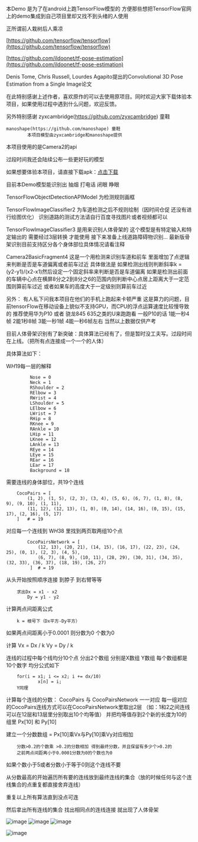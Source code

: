 ﻿本Demo 是为了在android上跑TensorFlow模型的
方便那些想把TensorFlow官网上的demo集成到自己项目里却又找不到头绪的人使用

正所谓前人栽树后人乘凉

[https://github.com/tensorflow/tensorflow](https://github.com/tensorflow/tensorflow)

[https://github.com/ildoonet/tf-pose-estimation](https://github.com/ildoonet/tf-pose-estimation)

Denis Tome, Chris Russell, Lourdes Agapito提出的Convolutional 3D Pose Estimation from a Single Image论文

在此特别感谢上述作者，喜欢原作的可以去使用原项目。同时欢迎大家下载体验本项目，如果使用过程中遇到什么问题，欢迎反馈。

另外特别感谢
	zyxcambridge(https://github.com/zyxcambridge) 童鞋
        	
	manoshape(https://github.com/manoshape) 童鞋
        	本项目模型由zyxcambridge和manoshape提供

本项目使用的是Camera2的api

过段时间我还会陆续公布一些更好玩的模型

如果想要体验本项目，请直接下载apk：[点击下载](https://github.com/yuxitong/TensorFlowAndroidDemo/raw/master/apk/app-debug.apk)

目前本Demo模型能识别出 抽烟 打电话 闭眼 睁眼

TensorFlowObjectDetectionAPIModel 为检测规则画框

TensorFlowImageClassifier2   为车道检测之后不规则绘制（因时间仓促 还没有进行绘图优化）
识别道路的测试方法请自行百度寻找图片或者视频都可以

TensorFlowImageClassifier3  是用来识别人体骨架的  这个模型是有特定输入和特定输出的  需要经过3层转换 才能使用
接下来准备上线道路障碍物识别...
最新版骨架识别目前支持区分各个身体部位具体情况请看注释

Camera2BasicFragment4
这是一个用检测来识别车道和前车
里面增加了点逻辑来判断是否是车道偏离或者前车过近
具体做法是
如果检测出线则判断斜率k = (y2-y1)/(x2-x1)然后设定一个固定斜率来判断是否是车道偏离
如果是检测出前面的车辆中心点在横屏8分之2到8分之6的范围内则判断中心点居上距离大于一定范围则算前车过近
         或者如果车的高度大于一定级别则算前车过近
         
另外： 有人私下问我本项目在他们的手机上跑起来卡顿严重
       这是算力的问题，目前tensorFlow在移动设备上貌似不支持GPU，而CPU的浮点运算速度比较慢导致的
       推荐使用华为P10 或者 骁龙845 635之类的U来跑跑看 
       一般P10的话 1能一秒4帧  2能1秒8帧   3能一秒1帧  4能一秒6帧左右
       当然以上数据仅供产考
         


目前人体骨架识别有了新突破：具体算法已经有了，但是暂时没工夫写。过段时间在上线。（把所有点连接成一个一个的人体）

具体算法如下：
 
W*H*19每一层的解释

             Nose = 0
             Neck = 1
             RShoulder = 2
             RElbow = 3
             RWrist = 4
             LShoulder = 5
             LElbow = 6
             LWrist = 7
             RHip = 8
             RKnee = 9
             RAnkle = 10
             LHip = 11
             LKnee = 12
             LAnkle = 13
             REye = 14
             LEye = 15
             REar = 16
             LEar = 17
             Background = 18
             
需要连线的身体部位，共19个连线

        CocoPairs = [
            (1, 2), (1, 5), (2, 3), (3, 4), (5, 6), (6, 7), (1, 8), (8, 9), (9, 10), (1, 11),
            (11, 12), (12, 13), (1, 0), (0, 14), (14, 16), (0, 15), (15, 17), (2, 16), (5, 17)
        ]   # = 19
             
对应每一个连线到 W*H*38 里找到两页取两组10个点

            CocoPairsNetwork = [
                (12, 13), (20, 21), (14, 15), (16, 17), (22, 23), (24, 25), (0, 1), (2, 3), (4, 5),
                (6, 7), (8, 9), (10, 11), (28, 29), (30, 31), (34, 35), (32, 33), (36, 37), (18, 19), (26, 27)
             ]  # = 19
从头开始按照顺序连接 到脖子 到右臂等等

        求出Dx = x1 - x2
            Dy = y1 - y2
            
计算两点间距离公式

        k = 根号下（Dx平方-Dy平方）

如果两点间距离小于0.0001 则分数为0 个数为0

计算    Vx = Dx / k
        Vy = Dy / k

连线的过程中每个线均分10个点  分出2个数组 分别是X数组 Y数组 每个数组都是10个数字
均分公式如下

        for(i = x1; i <= x2; i += dx/10)
                x[n] = i;
        Y同理
        
计算每个连线的分数：
        CocoPairs 与 CocoPairsNetwork 一一对应
        每一组对应的CocoPairs连线方式可以在CocoPairsNetwork里取出2层
        （如：1和2之间连线 可以在12层和13层里分别取出10个均等值）
        并把均等值存到2个新的长度为10的组里
        Px[10] 和 Py[10]
        
建立一个分数数组 = Px[10]乘Vx与Py[10]乘Vy对应相加
        
        分数>0.2的个数乘 >0.2的分数相加 得到最终分数，并且保留有多少个>0.2的
        之前两点间距离小于0.0001分数为0的个数也为0
        
如果个数小于5或者分数小于等于0则这个连线不要

从分数最高的开始遍历所有要的连线放到最终连线的集合（放的时候任何与这个连线集合的点重复都直接舍弃连线）

重复以上所有算法直到没点可连

然后拿出所有连线的集合 找出相同点的连线连接 就出现了人体骨架

![image](https://github.com/yuxitong/TensorFlowAndroidDemo/blob/master/image/face.gif)  ![image](https://github.com/yuxitong/TensorFlowAndroidDemo/blob/master/image/road.gif)  ![image](https://github.com/yuxitong/TensorFlowDemo/blob/master/image/body.gif)

![image](https://github.com/yuxitong/TensorFlowAndroidDemo/blob/master/image/carAndLine.gif)